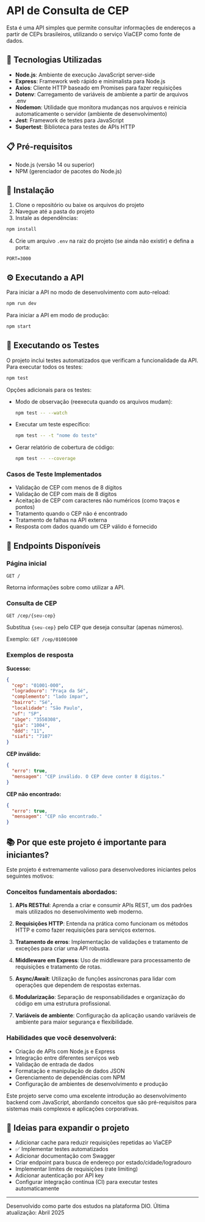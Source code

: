 # API de Consulta de CEP

Esta é uma API simples que permite consultar informações de endereços a partir de CEPs brasileiros, utilizando o serviço ViaCEP como fonte de dados.

## 🚀 Tecnologias Utilizadas

- **Node.js**: Ambiente de execução JavaScript server-side
- **Express**: Framework web rápido e minimalista para Node.js
- **Axios**: Cliente HTTP baseado em Promises para fazer requisições
- **Dotenv**: Carregamento de variáveis de ambiente a partir de arquivos .env
- **Nodemon**: Utilidade que monitora mudanças nos arquivos e reinicia automaticamente o servidor (ambiente de desenvolvimento)
- **Jest**: Framework de testes para JavaScript
- **Supertest**: Biblioteca para testes de APIs HTTP

## 📋 Pré-requisitos

- Node.js (versão 14 ou superior)
- NPM (gerenciador de pacotes do Node.js)

## 🔧 Instalação

1. Clone o repositório ou baixe os arquivos do projeto
2. Navegue até a pasta do projeto
3. Instale as dependências:

```bash
npm install
```

4. Crie um arquivo `.env` na raiz do projeto (se ainda não existir) e defina a porta:

```
PORT=3000
```

## ⚙️ Executando a API

Para iniciar a API no modo de desenvolvimento com auto-reload:

```bash
npm run dev
```

Para iniciar a API em modo de produção:

```bash
npm start
```

## 🧪 Executando os Testes

O projeto inclui testes automatizados que verificam a funcionalidade da API. Para executar todos os testes:

```bash
npm test
```

Opções adicionais para os testes:

- Modo de observação (reexecuta quando os arquivos mudam):
  ```bash
  npm test -- --watch
  ```

- Executar um teste específico:
  ```bash
  npm test -- -t "nome do teste"
  ```

- Gerar relatório de cobertura de código:
  ```bash
  npm test -- --coverage
  ```

### Casos de Teste Implementados

- Validação de CEP com menos de 8 dígitos
- Validação de CEP com mais de 8 dígitos
- Aceitação de CEP com caracteres não numéricos (como traços e pontos)
- Tratamento quando o CEP não é encontrado
- Tratamento de falhas na API externa
- Resposta com dados quando um CEP válido é fornecido

## 📍 Endpoints Disponíveis

### Página inicial
```
GET /
```
Retorna informações sobre como utilizar a API.

### Consulta de CEP
```
GET /cep/{seu-cep}
```
Substitua `{seu-cep}` pelo CEP que deseja consultar (apenas números).

Exemplo: `GET /cep/01001000`

### Exemplos de resposta

**Sucesso:**
```json
{
  "cep": "01001-000",
  "logradouro": "Praça da Sé",
  "complemento": "lado ímpar",
  "bairro": "Sé",
  "localidade": "São Paulo",
  "uf": "SP",
  "ibge": "3550308",
  "gia": "1004",
  "ddd": "11",
  "siafi": "7107"
}
```

**CEP inválido:**
```json
{
  "erro": true,
  "mensagem": "CEP inválido. O CEP deve conter 8 dígitos."
}
```

**CEP não encontrado:**
```json
{
  "erro": true,
  "mensagem": "CEP não encontrado."
}
```

## 📚 Por que este projeto é importante para iniciantes?

Este projeto é extremamente valioso para desenvolvedores iniciantes pelos seguintes motivos:

### Conceitos fundamentais abordados:

1. **APIs RESTful**: Aprenda a criar e consumir APIs REST, um dos padrões mais utilizados no desenvolvimento web moderno.

2. **Requisições HTTP**: Entenda na prática como funcionam os métodos HTTP e como fazer requisições para serviços externos.

3. **Tratamento de erros**: Implementação de validações e tratamento de exceções para criar uma API robusta.

4. **Middleware em Express**: Uso de middleware para processamento de requisições e tratamento de rotas.

5. **Async/Await**: Utilização de funções assíncronas para lidar com operações que dependem de respostas externas.

6. **Modularização**: Separação de responsabilidades e organização do código em uma estrutura profissional.

7. **Variáveis de ambiente**: Configuração da aplicação usando variáveis de ambiente para maior segurança e flexibilidade.

### Habilidades que você desenvolverá:

- Criação de APIs com Node.js e Express
- Integração entre diferentes serviços web
- Validação de entrada de dados
- Formatação e manipulação de dados JSON
- Gerenciamento de dependências com NPM
- Configuração de ambientes de desenvolvimento e produção

Este projeto serve como uma excelente introdução ao desenvolvimento backend com JavaScript, abordando conceitos que são pré-requisitos para sistemas mais complexos e aplicações corporativas.

## 📝 Ideias para expandir o projeto

- Adicionar cache para reduzir requisições repetidas ao ViaCEP
- ✅ Implementar testes automatizados
- Adicionar documentação com Swagger
- Criar endpoint para busca de endereço por estado/cidade/logradouro
- Implementar limites de requisições (rate limiting)
- Adicionar autenticação por API key
- Configurar integração contínua (CI) para executar testes automaticamente

---

Desenvolvido como parte dos estudos na plataforma DIO.
Última atualização: Abril 2025